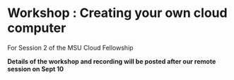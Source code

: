 # Workshop : Creating your own cloud computer

For Session 2 of the MSU Cloud Fellowship

**Details of the workshop and recording will be posted after our remote session on Sept 10**